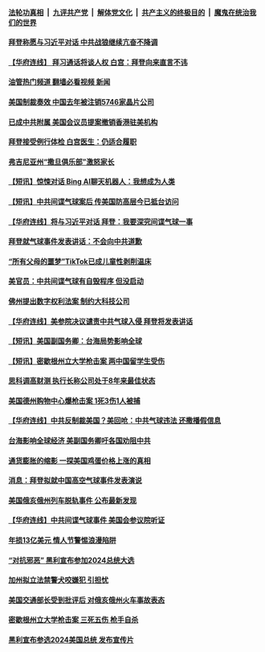 ####  [法轮功真相](../../../../basic/blob/master/README.md?t=02190812) &nbsp;|&nbsp; [九评共产党](../../../../9ping.md/blob/master/README.md?t=02190812) &nbsp;|&nbsp; [解体党文化](../../../../jtdwh.md/blob/master/README.md?t=02190812)  &nbsp;|&nbsp; [共产主义的终极目的](../../../../gczydzjmd.md/blob/master/README.md?t=02190812) &nbsp;|&nbsp; [魔鬼在统治我们的世界](../../../../mgztzwmdsj.md/blob/master/README.md?t=02190812) 

#### [拜登称愿与习近平对话 中共战狼继续亢奋不降调](../pages/prog203/a103652172.md?t=02190812) 

#### [【华府连线】 拜习通话将谈人权 白宫：拜登向来直言不讳](../pages/prog203/a103651843.md?t=02190812) 

#### [油管热门频道 翻墙必看视频 新闻](http://129.146.143.75:81/youtube.html?02190812)

#### [美国制裁奏效 中国去年被注销5746家晶片公司](../pages/prog203/a103651924.md?t=02190812) 

#### [已成中共附属 美国会议员提案撤销香港驻美机构](../pages/prog203/a103651802.md?t=02190812) 

#### [拜登接受例行体检 白宫医生：仍适合履职](../pages/prog203/a103651759.md?t=02190812) 

#### [弗吉尼亚州“撒旦俱乐部”激怒家长](../pages/prog203/a103651615.md?t=02190812) 

#### [【短讯】惊悚对话 Bing AI聊天机器人：我想成为人类](../pages/prog203/a103651540.md?t=02190812) 

#### [【短讯】中共间谍气球案后 传美国防高层今已抵台访问](../pages/prog203/a103651538.md?t=02190812) 

#### [【华府连线】将与习近平对话 拜登：我要深究间谍气球一事](../pages/prog203/a103651153.md?t=02190812) 

#### [拜登就气球事件发表讲话：不会向中共道歉](../pages/prog203/a103651027.md?t=02190812) 

#### [“所有父母的噩梦”TikTok已成儿童性剥削温床](../pages/prog203/a103650978.md?t=02190812) 

#### [美官员：中共间谍气球有自毁程序 但没启动](../pages/prog203/a103650917.md?t=02190812) 

#### [佛州提出数字权利法案 制约大科技公司](../pages/prog203/a103650875.md?t=02190812) 

#### [【华府连线】美参院决议谴责中共气球入侵 拜登将发表讲话](../pages/prog203/a103650780.md?t=02190812) 

#### [【短讯】美国副国务卿：台海局势影响全球](../pages/prog203/a103650777.md?t=02190812) 

#### [【短讯】密歇根州立大学枪击案 两中国留学生受伤](../pages/prog203/a103650783.md?t=02190812) 

#### [思科调高财测 执行长称公司处于8年来最佳状态](../pages/prog203/a103650505.md?t=02190812) 

#### [美国德州购物中心爆枪击案 1死3伤1人被捕](../pages/prog203/a103650408.md?t=02190812) 

#### [【华府连线】中共反制裁美国？美回呛：中共气球违法 还撒播假信息](../pages/prog203/a103650358.md?t=02190812) 

#### [台海影响全球经济 美副国务卿吁各国劝阻中共](../pages/prog203/a103650334.md?t=02190812) 

#### [通货膨胀的缩影 一探美国鸡蛋价格上涨的真相](../pages/prog203/a103650235.md?t=02190812) 

#### [消息：拜登拟就中国高空气球事件发表演说](../pages/prog203/a103650123.md?t=02190812) 

#### [美国俄亥俄州列车脱轨事件 公布最新发现](../pages/prog203/a103650041.md?t=02190812) 

#### [【华府连线】中共间谍气球事件 美国会参议院听证](../pages/prog203/a103650038.md?t=02190812) 

#### [年损13亿美元 情人节警惕浪漫陷阱](../pages/prog203/a103649456.md?t=02190812) 

#### [“对抗邪恶” 黑利宣布参加2024总统大选](../pages/prog203/a103649446.md?t=02190812) 

#### [加州拟立法禁警犬咬嫌犯 引担忧](../pages/prog203/a103649377.md?t=02190812) 

#### [美国交通部长受到批评后 对俄亥俄州火车事故表态](../pages/prog203/a103649353.md?t=02190812) 

#### [密歇根州立大学枪击案 三死五伤 枪手自杀](../pages/prog203/a103649254.md?t=02190812) 

#### [黑利宣布参选2024美国总统 发布宣传片](../pages/prog203/a103649255.md?t=02190812) 

<img src='http://gfw-breaker.win/goodnews/indexes/prog203.md' width='0px' height='0px'/>
